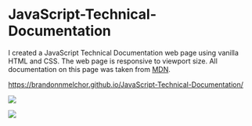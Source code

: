 # JavaScript-Technical-Documentation

I created a JavaScript Technical Documentation web page using vanilla HTML and CSS. The web page is responsive to viewport size. All documentation on this page was taken from [MDN](https://developer.mozilla.org/en-US/docs/Web/JavaScript/Guide).

https://brandonnmelchor.github.io/JavaScript-Technical-Documentation/

![](https://github.com/brandonnmelchor/FCC-Technical-Documentation/blob/main/screenshot%20A.png?raw=true)

![](https://github.com/brandonnmelchor/FCC-Technical-Documentation/blob/main/screenshot%20B.png?raw=true)
